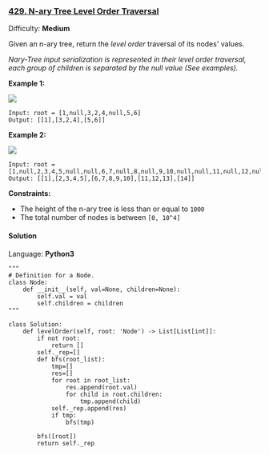 ### [429\. N-ary Tree Level Order Traversal](https://leetcode.com/problems/n-ary-tree-level-order-traversal/)

Difficulty: **Medium**


Given an n-ary tree, return the _level order_ traversal of its nodes' values.

_Nary-Tree input serialization is represented in their level order traversal, each group of children is separated by the null value (See examples)._

**Example 1:**

![](https://assets.leetcode.com/uploads/2018/10/12/narytreeexample.png)

```
Input: root = [1,null,3,2,4,null,5,6]
Output: [[1],[3,2,4],[5,6]]
```

**Example 2:**

![](https://assets.leetcode.com/uploads/2019/11/08/sample_4_964.png)

```
Input: root = [1,null,2,3,4,5,null,null,6,7,null,8,null,9,10,null,null,11,null,12,null,13,null,null,14]
Output: [[1],[2,3,4,5],[6,7,8,9,10],[11,12,13],[14]]
```

**Constraints:**

*   The height of the n-ary tree is less than or equal to `1000`
*   The total number of nodes is between `[0, 10^4]`


#### Solution

Language: **Python3**

```python3
"""
# Definition for a Node.
class Node:
    def __init__(self, val=None, children=None):
        self.val = val
        self.children = children
"""
​
class Solution:
    def levelOrder(self, root: 'Node') -> List[List[int]]:
        if not root:
            return []
        self._rep=[]
        def bfs(root_list):
            tmp=[]
            res=[]
            for root in root_list:
                res.append(root.val)
                for child in root.children:
                    tmp.append(child)
            self._rep.append(res)
            if tmp:
                bfs(tmp)
            
        bfs([root])
        return self._rep
```
